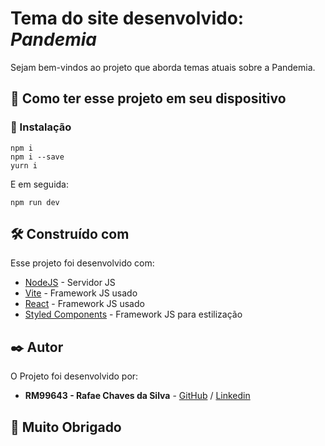 # Tema do site desenvolvido: *Pandemia*

Sejam bem-vindos ao projeto que aborda temas atuais sobre a Pandemia.

## 🚀 Como ter esse projeto em seu dispositivo

### 🔧 Instalação
```
npm i
npm i --save
yurn i
```

E em seguida:
```
npm run dev
```


## 🛠️ Construído com

Esse projeto foi desenvolvido com:

* [NodeJS](https://nodejs.org/) - Servidor JS
* [Vite](https://vitejs.dev/) - Framework JS usado
* [React](https://react.dev) - Framework JS usado
* [Styled Components](https://styled-components.com) - Framework JS para estilização

 
## ✒️ Autor

O Projeto foi desenvolvido por:

* **RM99643 - Rafae Chaves da Silva** - [GitHub](https://github.com/kninjaa) / [Linkedin](https://www.linkedin.com/in/rafael-chaves-ds/) 


## 🎁 Muito Obrigado
